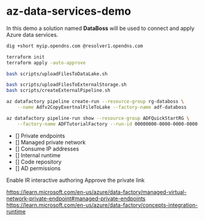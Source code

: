 # az-data-services-demo

In this demo a solution named **DataBoss** will be used to connect and apply Azure data services.

```sh
dig +short myip.opendns.com @resolver1.opendns.com
```

```sh
terraform init
terraform apply -auto-approve
```

```sh
bash scripts/uploadFilesToDataLake.sh

bash scripts/uploadFilesToExternalStorage.sh
bash scripts/createExternalPipeline.sh
```

```sh
az datafactory pipeline create-run --resource-group rg-databoss \
    --name Adfv2CopyExertnalFileToLake --factory-name adf-databoss

az datafactory pipeline-run show --resource-group ADFQuickStartRG \
    --factory-name ADFTutorialFactory --run-id 00000000-0000-0000-0000-000000000000
```

- [] Private endpoints
- [] Managed private network
- [] Consume IP addresses
- [] Internal runtime
- [] Code repository
- [] AD permissions

Enable IR interactive authoring
Approve the private link



https://learn.microsoft.com/en-us/azure/data-factory/managed-virtual-network-private-endpoint#managed-private-endpoints
https://learn.microsoft.com/en-us/azure/data-factory/concepts-integration-runtime